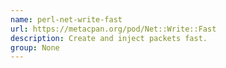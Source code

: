 ```yaml
---
name: perl-net-write-fast
url: https://metacpan.org/pod/Net::Write::Fast
description: Create and inject packets fast.
group: None
---
```

